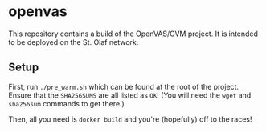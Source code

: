 # openvas

This repository contains a build of the OpenVAS/GVM project.  It is intended to
be deployed on the St. Olaf network.

## Setup

First, run `./pre_warm.sh` which can be found at the root of the project.
Ensure that the `SHA256SUMS` are all listed as `OK`!  (You will need the `wget`
and `sha256sum` commands to get there.)

Then, all you need is `docker build` and you're (hopefully) off to the races!

